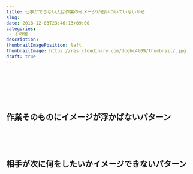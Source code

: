 ```yaml
---
title: 仕事ができない人は作業のイメージが追いついていないから
slug: 
date: 2018-12-03T23:46:13+09:00
categories: 
 - その他
description: 
thumbnailImagePosition: left
thumbnailImage: https://res.cloudinary.com/ddghc4l09/thumbnail/.jpg
draft: true
---
```


<!--more-->

&nbsp;

&nbsp;

&nbsp;
<h2>作業そのものにイメージが浮かばないパターン</h2>
&nbsp;

&nbsp;
<h2>相手が次に何をしたいかイメージできないパターン</h2>
&nbsp;

&nbsp;

&nbsp;

&nbsp;
